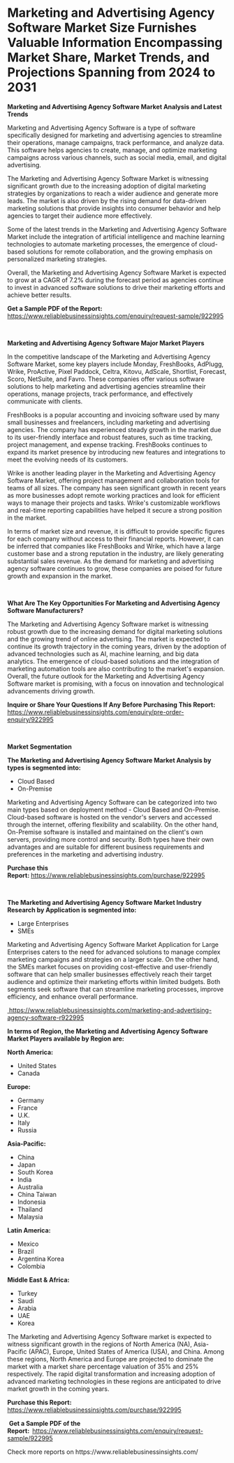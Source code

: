 <p><h1>Marketing and Advertising Agency Software Market Size Furnishes Valuable Information Encompassing Market Share, Market Trends, and Projections Spanning from 2024 to 2031</h1></p><p><strong>Marketing and Advertising Agency Software Market Analysis and Latest Trends</strong></p>
<p><p>Marketing and Advertising Agency Software is a type of software specifically designed for marketing and advertising agencies to streamline their operations, manage campaigns, track performance, and analyze data. This software helps agencies to create, manage, and optimize marketing campaigns across various channels, such as social media, email, and digital advertising.</p><p>The Marketing and Advertising Agency Software Market is witnessing significant growth due to the increasing adoption of digital marketing strategies by organizations to reach a wider audience and generate more leads. The market is also driven by the rising demand for data-driven marketing solutions that provide insights into consumer behavior and help agencies to target their audience more effectively.</p><p>Some of the latest trends in the Marketing and Advertising Agency Software Market include the integration of artificial intelligence and machine learning technologies to automate marketing processes, the emergence of cloud-based solutions for remote collaboration, and the growing emphasis on personalized marketing strategies.</p><p>Overall, the Marketing and Advertising Agency Software Market is expected to grow at a CAGR of 7.2% during the forecast period as agencies continue to invest in advanced software solutions to drive their marketing efforts and achieve better results.</p></p>
<p><strong>Get a Sample PDF of the Report:&nbsp;</strong> <a href="https://www.reliablebusinessinsights.com/enquiry/request-sample/922995">https://www.reliablebusinessinsights.com/enquiry/request-sample/922995</a></p>
<p>&nbsp;</p>
<p><strong>Marketing and Advertising Agency Software Major Market Players</strong></p>
<p><p>In the competitive landscape of the Marketing and Advertising Agency Software Market, some key players include Monday, FreshBooks, AdPlugg, Wrike, ProActive, Pixel Paddock, Celtra, Kitovu, AdScale, Shortlist, Forecast, Scoro, NetSuite, and Favro. These companies offer various software solutions to help marketing and advertising agencies streamline their operations, manage projects, track performance, and effectively communicate with clients.</p><p>FreshBooks is a popular accounting and invoicing software used by many small businesses and freelancers, including marketing and advertising agencies. The company has experienced steady growth in the market due to its user-friendly interface and robust features, such as time tracking, project management, and expense tracking. FreshBooks continues to expand its market presence by introducing new features and integrations to meet the evolving needs of its customers.</p><p>Wrike is another leading player in the Marketing and Advertising Agency Software Market, offering project management and collaboration tools for teams of all sizes. The company has seen significant growth in recent years as more businesses adopt remote working practices and look for efficient ways to manage their projects and tasks. Wrike's customizable workflows and real-time reporting capabilities have helped it secure a strong position in the market.</p><p>In terms of market size and revenue, it is difficult to provide specific figures for each company without access to their financial reports. However, it can be inferred that companies like FreshBooks and Wrike, which have a large customer base and a strong reputation in the industry, are likely generating substantial sales revenue. As the demand for marketing and advertising agency software continues to grow, these companies are poised for future growth and expansion in the market.</p></p>
<p>&nbsp;</p>
<p><strong>What Are The Key Opportunities For Marketing and Advertising Agency Software Manufacturers?</strong></p>
<p><p>The Marketing and Advertising Agency Software market is witnessing robust growth due to the increasing demand for digital marketing solutions and the growing trend of online advertising. The market is expected to continue its growth trajectory in the coming years, driven by the adoption of advanced technologies such as AI, machine learning, and big data analytics. The emergence of cloud-based solutions and the integration of marketing automation tools are also contributing to the market's expansion. Overall, the future outlook for the Marketing and Advertising Agency Software market is promising, with a focus on innovation and technological advancements driving growth.</p></p>
<p><strong>Inquire or Share Your Questions If Any Before Purchasing This Report:</strong> <a href="https://www.reliablebusinessinsights.com/enquiry/pre-order-enquiry/922995">https://www.reliablebusinessinsights.com/enquiry/pre-order-enquiry/922995</a></p>
<p>&nbsp;</p>
<p><strong>Market Segmentation</strong></p>
<p><strong>The Marketing and Advertising Agency Software Market Analysis by types is segmented into:</strong></p>
<p><ul><li>Cloud Based</li><li>On-Premise</li></ul></p>
<p><p>Marketing and Advertising Agency Software can be categorized into two main types based on deployment method - Cloud Based and On-Premise. Cloud-based software is hosted on the vendor's servers and accessed through the internet, offering flexibility and scalability. On the other hand, On-Premise software is installed and maintained on the client's own servers, providing more control and security. Both types have their own advantages and are suitable for different business requirements and preferences in the marketing and advertising industry.</p></p>
<p><strong>Purchase this Report:&nbsp;</strong><a href="https://www.reliablebusinessinsights.com/purchase/922995">https://www.reliablebusinessinsights.com/purchase/922995</a></p>
<p>&nbsp;</p>
<p><strong>The Marketing and Advertising Agency Software Market Industry Research by Application is segmented into:</strong></p>
<p><ul><li>Large Enterprises</li><li>SMEs</li></ul></p>
<p><p>Marketing and Advertising Agency Software Market Application for Large Enterprises caters to the need for advanced solutions to manage complex marketing campaigns and strategies on a larger scale. On the other hand, the SMEs market focuses on providing cost-effective and user-friendly software that can help smaller businesses effectively reach their target audience and optimize their marketing efforts within limited budgets. Both segments seek software that can streamline marketing processes, improve efficiency, and enhance overall performance.</p></p>
<p><a href="https://www.reliablebusinessinsights.com/marketing-and-advertising-agency-software-r922995">&nbsp;https://www.reliablebusinessinsights.com/marketing-and-advertising-agency-software-r922995</a></p>
<p><strong>In terms of Region, the Marketing and Advertising Agency Software Market Players available by Region are:</strong></p>
<p>
    <p> <strong> North America: </strong>
        <ul>
            <li>United States</li>
            <li>Canada</li>
        </ul>
        </p> 
    <p> <strong> Europe: </strong>
        <ul>
            <li>Germany</li>
            <li>France</li>
            <li>U.K.</li>
            <li>Italy</li>
            <li>Russia</li>
        </ul>
        </p> 
    <p> <strong> Asia-Pacific: </strong>
        <ul>
            <li>China</li>
            <li>Japan</li>
            <li>South Korea</li>
            <li>India</li>
            <li>Australia</li>
            <li>China Taiwan</li>
            <li>Indonesia</li>
            <li>Thailand</li>
            <li>Malaysia</li>
        </ul>
        </p> 
    <p> <strong> Latin America: </strong>
        <ul>
            <li>Mexico</li>
            <li>Brazil</li>
            <li>Argentina Korea</li>
            <li>Colombia</li>
        </ul>
        </p> 
    <p> <strong> Middle East & Africa: </strong>
        <ul>
            <li>Turkey</li>
            <li>Saudi</li>
            <li>Arabia</li>
            <li>UAE</li>
            <li>Korea</li>
        </ul>
    </p>
    </p>
<p><p>The Marketing and Advertising Agency Software market is expected to witness significant growth in the regions of North America (NA), Asia-Pacific (APAC), Europe, United States of America (USA), and China. Among these regions, North America and Europe are projected to dominate the market with a market share percentage valuation of 35% and 25% respectively. The rapid digital transformation and increasing adoption of advanced marketing technologies in these regions are anticipated to drive market growth in the coming years.</p></p>
<p><strong>Purchase this Report: </strong><a href="https://www.reliablebusinessinsights.com/purchase/922995">https://www.reliablebusinessinsights.com/purchase/922995</a></p>
<p>&nbsp;<strong>Get a Sample PDF of the Report:&nbsp;&nbsp;</strong><a href="https://www.reliablebusinessinsights.com/enquiry/request-sample/922995">https://www.reliablebusinessinsights.com/enquiry/request-sample/922995</a></p>
<p><strong></strong></p>
<p>Check more reports on https://www.reliablebusinessinsights.com/</p>